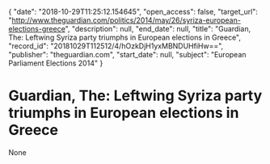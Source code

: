 {
  "date": "2018-10-29T11:25:12.154645", 
  "open_access": false, 
  "target_url": "http://www.theguardian.com/politics/2014/may/26/syriza-european-elections-greece", 
  "description": null, 
  "end_date": null, 
  "title": "Guardian, The: Leftwing Syriza party triumphs in European elections in Greece", 
  "record_id": "20181029T112512/4/hOzkDjH1yxMBNDUHfiHw==", 
  "publisher": "theguardian.com", 
  "start_date": null, 
  "subject": "European Parliament Elections 2014"
}

# Guardian, The: Leftwing Syriza party triumphs in European elections in Greece

None